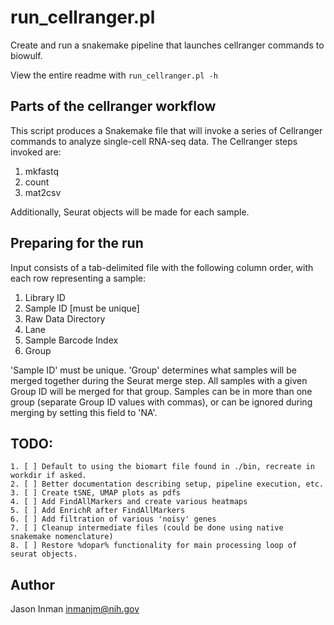 # run_cellranger.pl

Create and run a snakemake pipeline that launches cellranger commands to biowulf.

View the entire readme with `run_cellranger.pl -h`

## Parts of the cellranger workflow

This script produces a Snakemake file that will invoke a series of Cellranger
commands to analyze single-cell RNA-seq data.  The Cellranger steps invoked are:

 1. mkfastq
 2. count
 3. mat2csv

Additionally, Seurat objects will be made for each sample.

## Preparing for the run

Input consists of a tab-delimited file with the following column order, with each
row representing a sample:

 1. Library ID
 2. Sample ID [must be unique]
 3. Raw Data Directory
 4. Lane
 5. Sample Barcode Index
 6. Group 

'Sample ID' must be unique.
'Group' determines what samples will be merged together during the Seurat merge 
step.  All samples with a given Group ID will be merged for that group.  Samples 
can be in more than one group (separate Group ID values with commas), or can be
ignored during merging by setting this field to 'NA'.

## TODO:

	1. [ ] Default to using the biomart file found in ./bin, recreate in workdir if asked.
	2. [ ] Better documentation describing setup, pipeline execution, etc.
	3. [ ] Create tSNE, UMAP plots as pdfs
	4. [ ] Add FindAllMarkers and create various heatmaps
	5. [ ] Add EnrichR after FindAllMarkers
	6. [ ] Add filtration of various 'noisy' genes
	7. [ ] Cleanup intermediate files (could be done using native snakemake nomenclature)
	8. [ ] Restore %dopar% functionality for main processing loop of seurat objects.

## Author

  Jason Inman
  inmanjm@nih.gov

